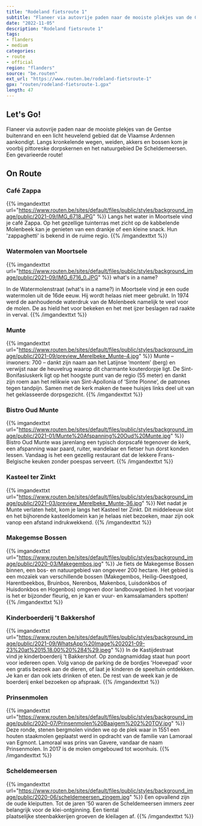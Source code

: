 ```yaml
---
title: "Rodeland fietsroute 1"
subtitle: "Flaneer via autovrije paden naar de mooiste plekjes van de Gentse buitenrand en een licht heuvelend gebied dat de Vlaamse Ardennen aankondigt"
date: "2022-11-05"
description: "Rodeland fietsroute 1"
tags:
- flanders
- medium
categories:
- route
- official
region: "flanders"
source: "be.routen"
ext_url: "https://www.routen.be/rodeland-fietsroute-1"
gpx: "routen/rodeland-fietsroute-1.gpx"
length: 47
---
```


## Let's Go!

Flaneer via autovrije paden naar de mooiste plekjes van de Gentse buitenrand en een licht heuvelend gebied dat de Vlaamse Ardennen aankondigt. Langs kronkelende wegen, weiden, akkers en bossen kom je voorbij pittoreske dorpskernen en het natuurgebied De Scheldemeersen. Een gevarieerde route!

## On Route

### Café Zappa

{{% imgandexttxt url="https://www.routen.be/sites/default/files/public/styles/background_image/public/2021-09/IMG_6718.JPG" %}}
Langs het water in Moortsele vind je café Zappa. Op het gezellige tuinterras met zicht op de kabbelende Molenbeek kan je genieten van een drankje of een kleine snack. Hun 'zappaghetti' is bekend in de ruime regio.
{{% /imgandexttxt %}}

### Watermolen van Moortsele

{{% imgandexttxt url="https://www.routen.be/sites/default/files/public/styles/background_image/public/2021-09/IMG_6716_0.JPG" %}}
what's in a name?

In de Watermolenstraat (what's in a name?) in Moortsele vind je een oude watermolen uit de 16de eeuw. Hij wordt helaas niet meer gebruikt. In 1974 werd de aanhoudende waterdruk van de Molenbeek namelijk te veel voor de molen. De as hield het voor bekeken en het met ijzer beslagen rad raakte in verval.
{{% /imgandexttxt %}}

### Munte

{{% imgandexttxt url="https://www.routen.be/sites/default/files/public/styles/background_image/public/2021-09/preview_Merelbeke_Munte-4.jpg" %}}
Munte – inwoners: 700 – dankt zijn naam aan het Latijnse ‘montem’ (berg) en verwijst naar de heuvelrug waarop dit charmante kouterdorpje ligt. De Sint-Bonifasiuskerk ligt op het hoogste punt van de regio (55 meter) en dankt zijn roem aan het relikwie van Sint-Apollonia of ‘Sinte Plonne’, de patrones tegen tandpijn. Samen met de kerk maken de twee huisjes links deel uit van het geklasseerde dorpsgezicht.
{{% /imgandexttxt %}}

### Bistro Oud Munte

{{% imgandexttxt url="https://www.routen.be/sites/default/files/public/styles/background_image/public/2021-01/Munte%20Afspanning%20Oud%20Munte.jpg" %}}
Bistro Oud Munte was jarenlang een typisch dorpscafé tegenover de kerk, een afspanning waar paard, ruiter, wandelaar en fietser hun dorst konden lessen. Vandaag is het een gezellig restaurant dat de lekkere Frans-Belgische keuken zonder poespas serveert.
{{% /imgandexttxt %}}

### Kasteel ter Zinkt

{{% imgandexttxt url="https://www.routen.be/sites/default/files/public/styles/background_image/public/2021-03/preview_Merelbeke_Munte-36.jpg" %}}
Net nadat je Munte verlaten hebt, kom je langs het Kasteel ter Zinkt. Dit middeleeuw slot en het bijhorende kasteeldomein kan je helaas niet bezoeken, maar zijn ook vanop een afstand indrukwekkend.
{{% /imgandexttxt %}}

### Makegemse Bossen

{{% imgandexttxt url="https://www.routen.be/sites/default/files/public/styles/background_image/public/2020-03/Makegembos.jpg" %}}
Je fiets de Makegemse Bossen binnen, een bos- en natuurgebied van ongeveer 200 hectare. Het gebied is een mozaïek van verschillende bossen (Makegembos, Heilig-Geestgoed, Harentbeekbos, Bruinbos, Nerenbos, Makenbos, Luisdonkbos of Huisdonkbos en Hogenbos) omgeven door landbouwgebied. In het voorjaar is het er bijzonder fleurig, en je kan er vuur- en kamsalamanders spotten!
{{% /imgandexttxt %}}

### Kinderboerderij 't Bakkershof

{{% imgandexttxt url="https://www.routen.be/sites/default/files/public/styles/background_image/public/2021-09/WhatsApp%20Image%202021-09-23%20at%2015.18.00%20%284%29.jpeg" %}}
In de Kastijdestraat vind je kinderboerderij ’t Bakkershof. Op zondagnamiddag staat hun poort voor iedereen open. Volg vanop de parking de de bordjes 'Hoevepad' voor een gratis bezoek aan de dieren, of laat je kinderen de speeltuin ontdekken. Je kan er dan ook iets drinken of eten. De rest van de week kan je de boerderij enkel bezoeken op afspraak.
{{% /imgandexttxt %}}

### Prinsenmolen

{{% imgandexttxt url="https://www.routen.be/sites/default/files/public/styles/background_image/public/2020-07/Prinsenmolen%20Baaigem%202%20TOV.jpg" %}}
Deze ronde, stenen bergmolen vinden we op de plek waar in 1551 een houten staakmolen geplaatst werd in opdracht van de familie van Lamoraal van Egmont. Lamoraal was prins van Gavere, vandaar de naam Prinsenmolen. In 2017 is de molen omgebouwd tot woonhuis.
{{% /imgandexttxt %}}

### Scheldemeersen

{{% imgandexttxt url="https://www.routen.be/sites/default/files/public/styles/background_image/public/2020-06/scheldemeersen_zingem.jpg" %}}
Een opvallend zijn de oude kleiputten. Tot de jaren ’50 waren de Scheldemeersen immers zeer belangrijk voor de klei-ontginning. Een tiental plaatselijke steenbakkerijen groeven de kleilagen af.
{{% /imgandexttxt %}}


